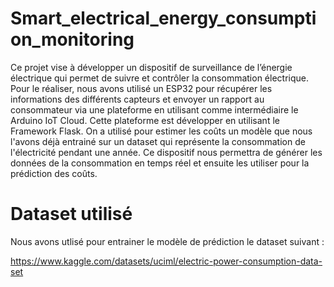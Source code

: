 # Smart_electrical_energy_consumption_monitoring
 
Ce projet vise à développer un dispositif de surveillance de l’énergie électrique qui permet de suivre et contrôler la consommation électrique. Pour le réaliser, nous avons utilisé un ESP32 pour récupérer les informations des différents capteurs et envoyer un rapport au consommateur via une plateforme en utilisant comme intermédiaire le Arduino IoT Cloud. Cette plateforme est développer en utilisant le Framework Flask. On a utilisé pour estimer les coûts un modèle que nous l'avons déjà entrainé sur un dataset qui représente la consommation de l'électricité pendant une année. Ce dispositif nous permettra de générer les données de la consommation en temps réel et ensuite les utiliser pour la prédiction des coûts.

# Dataset utilisé

Nous avons utlisé pour entrainer le modèle de prédiction le dataset suivant :

https://www.kaggle.com/datasets/uciml/electric-power-consumption-data-set
